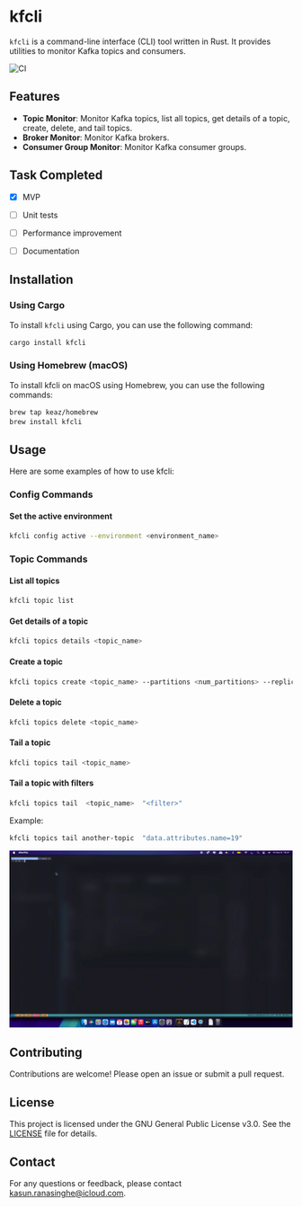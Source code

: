 # kfcli

`kfcli` is a command-line interface (CLI) tool written in Rust. It provides utilities to monitor Kafka topics and consumers.

![CI](https://github.com/keaz/kcli/actions/workflows/ci.yml/badge.svg)

## Features

- **Topic Monitor**: Monitor Kafka topics, list all topics, get details of a topic, create, delete, and tail topics.
- **Broker Monitor**: Monitor Kafka brokers.
- **Consumer Group Monitor**: Monitor Kafka consumer groups.

## Task Completed
- [X] MVP
- [ ] Unit tests
- [ ] Performance improvement
- [ ] Documentation


## Installation

### Using Cargo

To install `kfcli` using Cargo, you can use the following command:

```sh
cargo install kfcli
```

### Using Homebrew (macOS)
To install kfcli on macOS using Homebrew, you can use the following commands:

```sh
brew tap keaz/homebrew
brew install kfcli
```

## Usage
Here are some examples of how to use kfcli:

### Config Commands
#### Set the active environment
```sh
kfcli config active --environment <environment_name>
```

### Topic Commands
#### List all topics
```sh
kfcli topic list
```

#### Get details of a topic
```sh
kfcli topics details <topic_name>
```

#### Create a topic
```sh
kfcli topics create <topic_name> --partitions <num_partitions> --replication-factor <replication_factor>
```

#### Delete a topic
```sh
kfcli topics delete <topic_name>
```

#### Tail a topic
```sh
kfcli topics tail <topic_name>
```

#### Tail a topic with filters
```sh
kfcli topics tail  <topic_name>  "<filter>"
```

Example:
```sh
kfcli topics tail another-topic  "data.attributes.name=19"
```
![kfcli](kfcli.gif)

## Contributing
Contributions are welcome! Please open an issue or submit a pull request.

## License
This project is licensed under the GNU General Public License v3.0. See the [LICENSE](LICENSE) file for details.

## Contact
For any questions or feedback, please contact kasun.ranasinghe@icloud.com.

